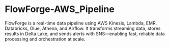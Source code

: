 # FlowForge-AWS_Pipeline
FlowForge is a real-time data pipeline using AWS Kinesis, Lambda, EMR, Databricks, Glue, Athena, and Airflow. It transforms streaming data, stores results in Delta Lake, and sends alerts with SNS—enabling fast, reliable data processing and orchestration at scale.
